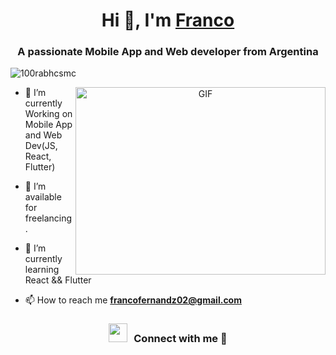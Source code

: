 <h1 align="center">Hi 👋, I'm <a href="https://github.com/ffrancode" target="blank">
Franco</a></h1>
<h3 align="center">A passionate Mobile App and Web developer from Argentina</h3>

<p align="left"> <img src="https://komarev.com/ghpvc/?username=100rabhcsmc&label=Profile%20views&color=0e75b6&style=flat" alt="100rabhcsmc" /> </p>

<a target="_blank" align="center">
  <img align="right" top="500" height="300" width="400" alt="GIF" src="https://media.giphy.com/media/SWoSkN6DxTszqIKEqv/giphy.gif">
</a>

- 🌱 I’m currently Working on Mobile App and Web Dev(JS, React, Flutter)

- 🤝 I’m available for freelancing.

- 🌱 I’m currently learning React && Flutter

- 📫 How to reach me **francofernandz02@gmail.com**


<h3 align="center" > <img src="https://media.giphy.com/media/iY8CRBdQXODJSCERIr/giphy.gif" width="30" height="30" style="margin-right: 10px;">Connect with me 🤝 </h3>
 

